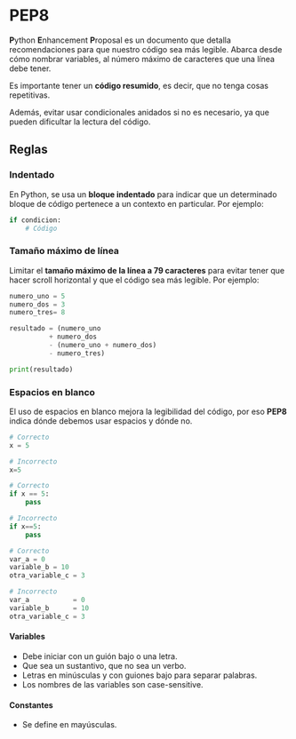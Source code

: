 # PEP8

**P**ython **E**nhancement **P**roposal es un documento que detalla recomendaciones para que nuestro código sea más legible. Abarca desde cómo nombrar variables, al número máximo de caracteres que una línea debe tener.

Es importante tener un **código resumido**, es decir, que no tenga cosas repetitivas.

Además, evitar usar condicionales anidados si no es necesario, ya que pueden dificultar la lectura del código.

## Reglas

### Indentado

En Python, se usa un **bloque indentado** para indicar que un determinado bloque de código pertenece a un contexto en particular. Por ejemplo:

```python
if condicion:
    # Código
```

### Tamaño máximo de línea

Limitar el **tamaño máximo de la línea a 79 caracteres** para evitar tener que hacer scroll horizontal y que el código sea más legible. Por ejemplo:

```python
numero_uno = 5
numero_dos = 3
numero_tres= 8

resultado = (numero_uno
          + numero_dos 
          - (numero_uno + numero_dos)
          - numero_tres)

print(resultado)
```

### Espacios en blanco

El uso de espacios en blanco mejora la legibilidad del código, por eso **PEP8** indica dónde debemos usar espacios y dónde no.

```python
# Correcto
x = 5

# Incorrecto
x=5
```

```python
# Correcto
if x == 5:
    pass

# Incorrecto
if x==5:
    pass
```

```python
# Correcto
var_a = 0
variable_b = 10
otra_variable_c = 3

# Incorrecto
var_a           = 0
variable_b      = 10
otra_variable_c = 3
```

#### Variables

- Debe iniciar con un guión bajo o una letra.
- Que sea un sustantivo, que no sea un verbo.
- Letras en minúsculas y con guiones bajo para separar palabras.
- Los nombres de las variables son case-sensitive.

#### Constantes

- Se define en mayúsculas.
